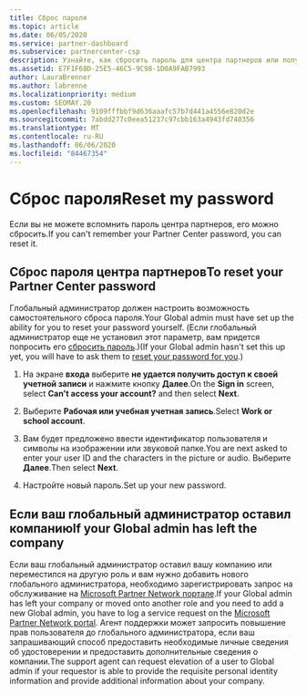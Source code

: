 ```yaml
---
title: Сброс пароля
ms.topic: article
ms.date: 06/05/2020
ms.service: partner-dashboard
ms.subservice: partnercenter-csp
description: Узнайте, как сбросить пароль для центра партнеров или получить помощь от глобального администратора вашей компании. Кроме того, Узнайте, как добавить нового глобального администратора центра партнеров.
ms.assetid: E7F1F68D-25E5-46C5-9C98-1D0A9FAB7993
author: LauraBrenner
ms.author: labrenne
ms.localizationpriority: medium
ms.custom: SEOMAY.20
ms.openlocfilehash: 9109fffbbf9d636aaafc57b7d441a4556e820d2e
ms.sourcegitcommit: 7abdd277c0eea51237c97cbb163a4943fd740356
ms.translationtype: MT
ms.contentlocale: ru-RU
ms.lasthandoff: 06/06/2020
ms.locfileid: "84467354"
---
```

# <a name="reset-my-password"></a><span data-ttu-id="f1b03-103">Сброс пароля</span><span class="sxs-lookup"><span data-stu-id="f1b03-103">Reset my password</span></span>

<span data-ttu-id="f1b03-104">Если вы не можете вспомнить пароль центра партнеров, его можно сбросить.</span><span class="sxs-lookup"><span data-stu-id="f1b03-104">If you can't remember your Partner Center password, you can reset it.</span></span>

## <a name="to-reset-your-partner-center-password"></a><span data-ttu-id="f1b03-105">Сброс пароля центра партнеров</span><span class="sxs-lookup"><span data-stu-id="f1b03-105">To reset your Partner Center password</span></span>

<span data-ttu-id="f1b03-106">Глобальный администратор должен настроить возможность самостоятельного сброса пароля.</span><span class="sxs-lookup"><span data-stu-id="f1b03-106">Your Global admin must have set up the ability for you to reset your password yourself.</span></span> <span data-ttu-id="f1b03-107">(Если глобальный администратор еще не установил этот параметр, вам придется попросить его [сбросить пароль](reset-a-user-password.md).)</span><span class="sxs-lookup"><span data-stu-id="f1b03-107">(If your Global admin hasn't set this up yet, you will have to ask them to [reset your password for you](reset-a-user-password.md).)</span></span>

1. <span data-ttu-id="f1b03-108">На экране **входа** выберите **не удается получить доступ к своей учетной записи** и нажмите кнопку **Далее**.</span><span class="sxs-lookup"><span data-stu-id="f1b03-108">On the **Sign in** screen, select **Can't access your account?** and then select **Next**.</span></span>

2. <span data-ttu-id="f1b03-109">Выберите **Рабочая или учебная учетная запись**.</span><span class="sxs-lookup"><span data-stu-id="f1b03-109">Select **Work or school account**.</span></span>

3. <span data-ttu-id="f1b03-110">Вам будет предложено ввести идентификатор пользователя и символы на изображении или звуковой папке.</span><span class="sxs-lookup"><span data-stu-id="f1b03-110">You are next asked to enter your user ID and the characters in the picture or audio.</span></span> <span data-ttu-id="f1b03-111">Выберите **Далее**.</span><span class="sxs-lookup"><span data-stu-id="f1b03-111">Then select **Next**.</span></span>

4. <span data-ttu-id="f1b03-112">Настройте новый пароль.</span><span class="sxs-lookup"><span data-stu-id="f1b03-112">Set up your new password.</span></span>

## <a name="if-your-global-admin-has-left-the-company"></a><span data-ttu-id="f1b03-113">Если ваш глобальный администратор оставил компанию</span><span class="sxs-lookup"><span data-stu-id="f1b03-113">If your Global admin has left the company</span></span>

<span data-ttu-id="f1b03-114">Если ваш глобальный администратор оставил вашу компанию или переместился на другую роль и вам нужно добавить нового глобального администратора, необходимо зарегистрировать запрос на обслуживание на [Microsoft Partner Network портале](https://partner.microsoft.com/commercial#/).</span><span class="sxs-lookup"><span data-stu-id="f1b03-114">If your Global admin has left your company or moved onto another role and you need to add a new Global admin, you have to log a service request on the [Microsoft Partner Network portal](https://partner.microsoft.com/commercial#/).</span></span> <span data-ttu-id="f1b03-115">Агент поддержки может запросить повышение прав пользователя до глобального администратора, если ваш запрашивающий способ предоставить необходимые личные сведения об удостоверении и предоставить дополнительные сведения о компании.</span><span class="sxs-lookup"><span data-stu-id="f1b03-115">The support agent can request elevation of a user to Global admin if your requestor is able to provide the requisite personal identity information and provide additional information about your company.</span></span>
